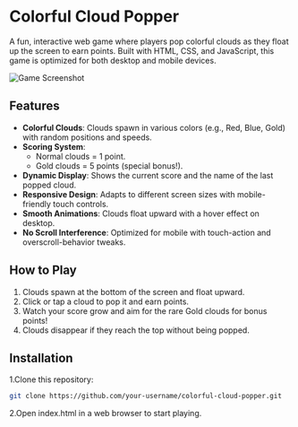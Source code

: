 # Colorful Cloud Popper

A fun, interactive web game where players pop colorful clouds as they float up the screen to earn points. Built with HTML, CSS, and JavaScript, this game is optimized for both desktop and mobile devices.

![Game Screenshot](screenshot.png) <!-- Add a screenshot if you have one -->

## Features

- **Colorful Clouds**: Clouds spawn in various colors (e.g., Red, Blue, Gold) with random positions and speeds.
- **Scoring System**: 
  - Normal clouds = 1 point.
  - Gold clouds = 5 points (special bonus!).
- **Dynamic Display**: Shows the current score and the name of the last popped cloud.
- **Responsive Design**: Adapts to different screen sizes with mobile-friendly touch controls.
- **Smooth Animations**: Clouds float upward with a hover effect on desktop.
- **No Scroll Interference**: Optimized for mobile with touch-action and overscroll-behavior tweaks.

## How to Play

1. Clouds spawn at the bottom of the screen and float upward.
2. Click or tap a cloud to pop it and earn points.
3. Watch your score grow and aim for the rare Gold clouds for bonus points!
4. Clouds disappear if they reach the top without being popped.

## Installation

1.Clone this repository:
   ```bash
   git clone https://github.com/your-username/colorful-cloud-popper.git
   ```
2.Open index.html in a web browser to start playing.
